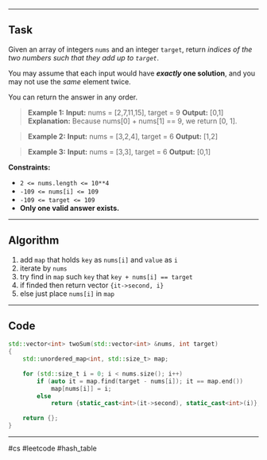 ___
## Task

Given an array of integers `nums` and an integer `target`, return _indices of the two numbers such that they add up to `target`_.

You may assume that each input would have **_exactly_ one solution**, and you may not use the _same_ element twice.

You can return the answer in any order.

> **Example 1:**
> **Input:** nums = [2,7,11,15], target = 9
> **Output:** [0,1]
> **Explanation:** Because nums[0] + nums[1] == 9, we return [0, 1].

>**Example 2:**
> **Input:** nums = [3,2,4], target = 6
> **Output:** [1,2]

> **Example 3:**
> **Input:** nums = [3,3], target = 6
> **Output:** [0,1]

**Constraints:**

- `2 <= nums.length <= 10**4`
- `-109 <= nums[i] <= 109`
- `-109 <= target <= 109`
- **Only one valid answer exists.**

___
## Algorithm

1. add `map` that holds `key` as `nums[i]` and `value` as `i`
2. iterate by `nums`
3. try find in `map` such `key` that `key + nums[i] == target`
4. if finded then return vector `{it->second, i}`
5. else just place `nums[i]` in `map`

___
## Code

```cpp
std::vector<int> twoSum(std::vector<int> &nums, int target) 
{
	std::unordered_map<int, std::size_t> map;
	
	for (std::size_t i = 0; i < nums.size(); i++)
		if (auto it = map.find(target - nums[i]); it == map.end()) 
			map[nums[i]] = i;
		else
			return {static_cast<int>(it->second), static_cast<int>(i)};
	
	return {};
}
```

___
#cs #leetcode #hash_table 